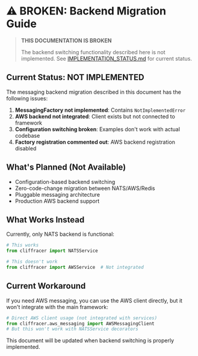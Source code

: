 # ⚠️ BROKEN: Backend Migration Guide

> **THIS DOCUMENTATION IS BROKEN**
> 
> The backend switching functionality described here is not implemented. 
> See [IMPLEMENTATION_STATUS.md](../IMPLEMENTATION_STATUS.md) for current status.

## Current Status: NOT IMPLEMENTED

The messaging backend migration described in this document has the following issues:

1. **MessagingFactory not implemented**: Contains `NotImplementedError`
2. **AWS backend not integrated**: Client exists but not connected to framework
3. **Configuration switching broken**: Examples don't work with actual codebase
4. **Factory registration commented out**: AWS backend registration disabled

## What's Planned (Not Available)

- Configuration-based backend switching
- Zero-code-change migration between NATS/AWS/Redis
- Pluggable messaging architecture
- Production AWS backend support

## What Works Instead

Currently, only NATS backend is functional:

```python
# This works
from cliffracer import NATSService

# This doesn't work
from cliffracer import AWSService  # Not integrated
```

## Current Workaround

If you need AWS messaging, you can use the AWS client directly, but it won't integrate with the main framework:

```python
# Direct AWS client usage (not integrated with services)
from cliffracer.aws_messaging import AWSMessagingClient
# But this won't work with NATSService decorators
```

This document will be updated when backend switching is properly implemented.